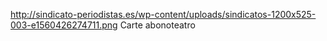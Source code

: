 http://sindicato-periodistas.es/wp-content/uploads/sindicatos-1200x525-003-e1560426274711.png
Carte abonoteatro
